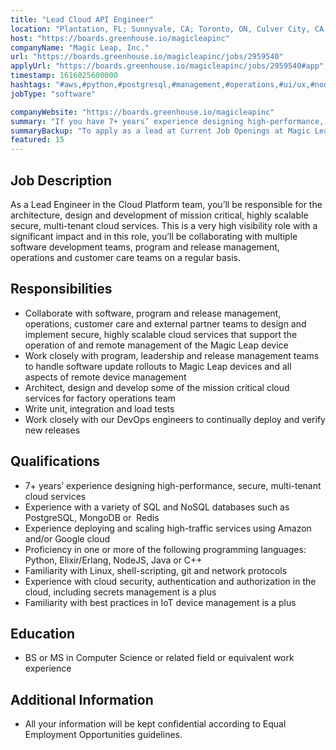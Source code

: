 ```yaml
---
title: "Lead Cloud API Engineer"
location: "Plantation, FL; Sunnyvale, CA; Toronto, ON, Culver City, CA; Austin, TX; Remote Location"
host: "https://boards.greenhouse.io/magicleapinc"
companyName: "Magic Leap, Inc."
url: "https://boards.greenhouse.io/magicleapinc/jobs/2959540"
applyUrl: "https://boards.greenhouse.io/magicleapinc/jobs/2959540#app"
timestamp: 1616025600000
hashtags: "#aws,#python,#postgresql,#management,#operations,#ui/ux,#nodejs,#java,#linux,#git,#redis"
jobType: "software"

companyWebsite: "https://boards.greenhouse.io/magicleapinc"
summary: "If you have 7+ years’ experience designing high-performance, secure, multi-tenant cloud services, Magic Leap has a job opening for a Lead Cloud API Engineer"
summaryBackup: "To apply as a lead at Current Job Openings at Magic Leap, Inc., you preferably need to have some knowledge of: #management, #operations, #ui/ux."
featured: 15
---
```


## Job Description

As a Lead Engineer in the Cloud Platform team, you’ll be responsible for the architecture, design and development of mission critical, highly scalable secure, multi-tenant cloud services. This is a very high visibility role with a significant impact and in this role, you’ll be collaborating with multiple software development teams, program and release management, operations and customer care teams on a regular basis. 

## Responsibilities

*   Collaborate with software, program and release management, operations, customer care and external partner teams to design and implement secure, highly scalable cloud services that support the operation of and remote management of the Magic Leap device 
*   Work closely with program, leadership and release management teams to handle software update rollouts to Magic Leap devices and all aspects of remote device management
*   Architect, design and develop some of the mission critical cloud services for factory operations team
*   Write unit, integration and load tests
*   Work closely with our DevOps engineers to continually deploy and verify new releases

## Qualifications

*   7+ years’ experience designing high-performance, secure, multi-tenant cloud services
*   Experience with a variety of SQL and NoSQL databases such as PostgreSQL, MongoDB or  Redis
*   Experience deploying and scaling high-traffic services using Amazon and/or Google cloud
*   Proficiency in one or more of the following programming languages:  Python, Elixir/Erlang, NodeJS, Java or C++
*   Familiarity with Linux, shell-scripting, git and network protocols
*   Experience with cloud security, authentication and authorization in the cloud, including secrets management is a plus
*   Familiarity with best practices in IoT device management is a plus

## Education

*   BS or MS in Computer Science or related field or equivalent work experience

## Additional Information

*   All your information will be kept confidential according to Equal Employment Opportunities guidelines.

